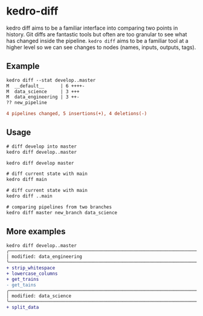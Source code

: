 # kedro-diff

kedro diff aims to be a familiar interface into comparing two points in history.  Git diffs are fantastic tools but often are too granular to see what has changed inside the pipeline.  `kedro diff` aims to be a familiar tool at a higher level so we can see changes to nodes (names, inputs, outputs, tags).

## Example

``` diff
kedro diff --stat develop..master
M  __default__      | 6 ++++-
M  data_science     | 3 +++
M  data_engineering | 3 ++-
?? new_pipeline

4 pipelines changed, 5 insertions(+), 4 deletions(-)
```

## Usage

``` diff
# diff develop into master
kedro diff develop..master

kedro diff develop master

# diff current state with main
kedro diff main

# diff current state with main
kedro diff ..main

# comparing pipelines from two branches
kedro diff master new_branch data_science
```

## More examples

``` diff
kedro diff develop..master
╭──────────────────────────────────────────────────────────────────────────────╮
│ modified: data_engineering                                                   │
╰──────────────────────────────────────────────────────────────────────────────╯
+ strip_whitespace
+ lowercase_columns
+ get_trains
- get_tains
╭──────────────────────────────────────────────────────────────────────────────╮
│ modified: data_science                                                       │
╰──────────────────────────────────────────────────────────────────────────────╯
+ split_data
```
